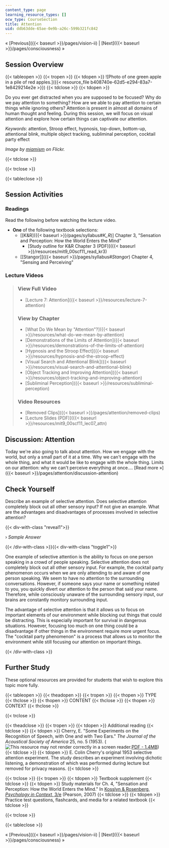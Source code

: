 ```yaml
---
content_type: page
learning_resource_types: []
ocw_type: CourseSection
title: Attention
uid: ddb63dde-65ae-0e9b-a26c-599b321fc842
---
```


« [Previous]({{< baseurl >}}/pages/vision-ii) | [Next]({{< baseurl >}}/pages/consciousness) »

Session Overview
----------------

{{< tableopen >}}
{{< tropen >}}
{{< tdopen >}}
![Photo of one green apple in a pile of red apples.]({{< resource_file b408740e-62d5-e294-83a7-1e8429214e2e >}})
{{< tdclose >}}
{{< tdopen >}}


Do you ever get distracted when you are supposed to be focused? Why do we pay attention to something? How are we able to pay attention to certain things while ignoring others? Attention is present in almost all domains of human thought and feeling. During this session, we will focus on visual attention and explore how certain things can captivate our attention.

_Keywords_: attention, Stroop effect, hypnosis, top-down, bottom-up, attentional blink, multiple object tracking, subliminal perception, cocktail party effect

_Image by [miamism](http://www.flickr.com/photos/miamism/) on Flickr._


{{< tdclose >}}

{{< trclose >}}

{{< tableclose >}}

Session Activities
------------------

### Readings

Read the following before watching the lecture video.

*   **One** of the following textbook selections:
    *   \[[K&R]({{< baseurl >}}/pages/syllabus#_K_R_)\] Chapter 3, "Sensation and Perception: How the World Enters the Mind"
        *   [Study outline for K&R Chapter 3 (PDF)]({{< baseurl >}}/resources/mit9_00scf11_read_kr3)
    *   [\[Stangor\]]({{< baseurl >}}/pages/syllabus#_Stangor_) Chapter 4, "Sensing and Perceiving"

### Lecture Videos

> ### View Full Video
> 
> *   [Lecture 7: Attention]({{< baseurl >}}/resources/lecture-7-attention)
> 
> ### View by Chapter
> 
> *   [What Do We Mean by "Attention"?]({{< baseurl >}}/resources/what-do-we-mean-by-attention)
> *   [Demonstrations of the Limits of Attention]({{< baseurl >}}/resources/demonstrations-of-the-limits-of-attention)
> *   [Hypnosis and the Stroop Effect]({{< baseurl >}}/resources/hypnosis-and-the-stroop-effect)
> *   [Visual Search and Attentional Blink]({{< baseurl >}}/resources/visual-search-and-attentional-blink)
> *   [Object Tracking and Improving Attention]({{< baseurl >}}/resources/object-tracking-and-improving-attention)
> *   [Subliminal Perception]({{< baseurl >}}/resources/subliminal-perception)
> 
> ### Video Resources
> 
> *   [Removed Clips]({{< baseurl >}}/pages/attention/removed-clips)
> *   [Lecture Slides (PDF)]({{< baseurl >}}/resources/mit9_00scf11_lec07_attn)

Discussion: Attention
---------------------

Today we're also going to talk about attention. How we engage with the world, but only a small part of it at a time. Why we can't engage with the whole thing, and what it would be like to engage with the whole thing. Limits on our attention: why we can't perceive everything at once.... [Read more »]({{< baseurl >}}/pages/attention/discussion-attention)

Check Yourself
--------------

Describe an example of selective attention. Does selective attention completely block out all other sensory input? If not give an example. What are the advantages and disadvantages of processes involved in selective attention?

{{< div-with-class "reveal1">}}

› _Sample Answer_

{{< /div-with-class >}}{{< div-with-class "toggle1">}}

One example of selective attention is the ability to focus on one person speaking in a crowd of people speaking. Selective attention does not completely block out all other sensory input. For example, the cocktail party phenomenon occurs when we are only attending to and aware of one person speaking. We seem to have no attention to the surrounding conversations. However, if someone says your name or something related to you, you quickly divert our attention to the person that said your name. Therefore, while consciously unaware of the surrounding sensory input, our brains are constantly monitory surrounding input.

The advantage of selective attention is that it allows us to focus on important elements of our environment while blocking out things that could be distracting. This is especially important for survival in dangerous situations. However, focusing too much on one thing could be a disadvantage if other things in the environment require more urgent focus. The "cocktail party phenomenon" is a process that allows us to monitor the environment while still focusing our attention on important things.

{{< /div-with-class >}}

Further Study
-------------

These optional resources are provided for students that wish to explore this topic more fully.

{{< tableopen >}}
{{< theadopen >}}
{{< tropen >}}
{{< thopen >}}
TYPE
{{< thclose >}}
{{< thopen >}}
CONTENT
{{< thclose >}}
{{< thopen >}}
CONTEXT
{{< thclose >}}

{{< trclose >}}

{{< theadclose >}}
{{< tropen >}}
{{< tdopen >}}
Additional reading
{{< tdclose >}}
{{< tdopen >}}
Cherry, E. "Some Experiments on the Recognition of Speech, with One and with Two Ears." _The Journal of the Acoustical Society of America_ 25, no. 5 (1953). (![This resource may not render correctly in a screen reader.](/images/inacessible.gif)[PDF - 1.4MB](http://www.ee.columbia.edu/~dpwe/papers/Cherry53-cpe.pdf))
{{< tdclose >}}
{{< tdopen >}}
E. Colin Cherry's original 1953 selective attention experiment. The study describes an experiment involving dichotic listening, a demonstration of which was performed during lecture but removed for privacy reasons.
{{< tdclose >}}

{{< trclose >}}
{{< tropen >}}
{{< tdopen >}}
Textbook supplement
{{< tdclose >}}
{{< tdopen >}}
Study materials for Ch. 4, "Sensation and Perception: How the World Enters the Mind." In [Kosslyn & Rosenberg, _Psychology in Context_, 3/e](http://www.pearsonhighered.com/educator/product/Fundamentals-of-Psychology-in-Context/9780205507573.page) (Pearson, 2007)
{{< tdclose >}}
{{< tdopen >}}
Practice test questions, flashcards, and media for a related textbook
{{< tdclose >}}

{{< trclose >}}

{{< tableclose >}}

« [Previous]({{< baseurl >}}/pages/vision-ii) | [Next]({{< baseurl >}}/pages/consciousness) »